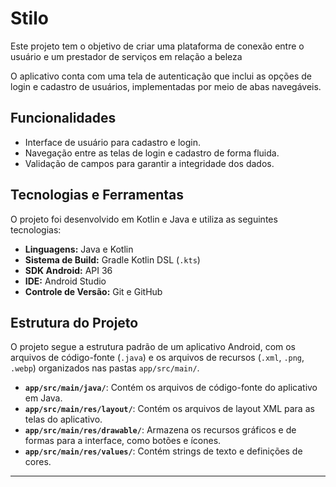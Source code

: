# Stilo

Este projeto tem o objetivo de criar uma plataforma de conexão entre o usuário e um prestador de serviços em relação a beleza

O aplicativo conta com uma tela de autenticação que inclui as opções de login e cadastro de usuários, implementadas por meio de abas navegáveis.

## Funcionalidades
-   Interface de usuário para cadastro e login.
-   Navegação entre as telas de login e cadastro de forma fluida.
-   Validação de campos para garantir a integridade dos dados.

## Tecnologias e Ferramentas

O projeto foi desenvolvido em Kotlin e Java e utiliza as seguintes tecnologias:

-   **Linguagens:** Java e Kotlin
-   **Sistema de Build:** Gradle Kotlin DSL (`.kts`)
-   **SDK Android:** API 36
-   **IDE:** Android Studio
-   **Controle de Versão:** Git e GitHub

## Estrutura do Projeto

O projeto segue a estrutura padrão de um aplicativo Android, com os arquivos de código-fonte (`.java`) e os arquivos de recursos (`.xml`, `.png`, `.webp`) organizados nas pastas `app/src/main/`.

-   **`app/src/main/java/`**: Contém os arquivos de código-fonte do aplicativo em Java.
-   **`app/src/main/res/layout/`**: Contém os arquivos de layout XML para as telas do aplicativo.
-   **`app/src/main/res/drawable/`**: Armazena os recursos gráficos e de formas para a interface, como botões e ícones.
-   **`app/src/main/res/values/`**: Contém strings de texto e definições de cores.

---
